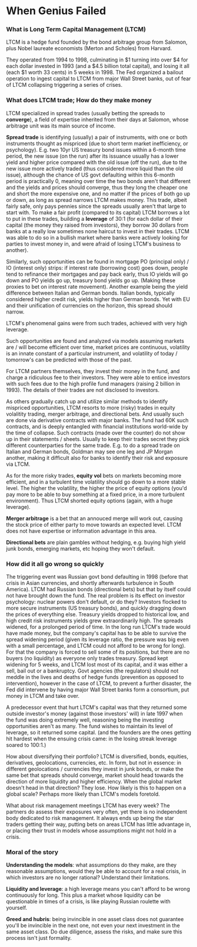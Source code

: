 # When Genius Failed

### What is Long Term Capital Management (LTCM)

LTCM is a hedge fund founded by the bond arbitrage group from Salomon, plus Nobel laureate economists (Merton and Scholes) from Harvard.

They operated from 1994 to 1998, culminating in $1 turning into over $4 for each dollar invested in 1993 (and a $4.5 billion total capital), and losing it all (each $1 worth 33 cents) in 5 weeks in 1998.
The Fed organized a bailout operation to ingest capital to LTCM from major Wall Street banks, out of fear of LTCM collapsing triggering a series of crises.

### What does LTCM trade; How do they make money

LTCM specialized in spread trades (usually betting the spreads to **converge**), a field of expertise inherited from their days at Salomon, whose arbitrage unit was its main source of income.

**Spread trade** is identifying (usually) a pair of instruments, with one or both instruments thought as mispriced (due to short term market inefficiency, or psychology).
E.g. two 10yr US treasury bond issues within a 6-month time period, the new issue (on the run) after its issuance usually has a lower yield and higher price compared with the old issue (off the run), due to the new issue more actively traded (thus considered more liquid than the old issue), although the chance of US govt defaulting within this 6-month period is practically 0, meaning over time the two bonds aren't that different and the yields and prices should converge, thus they long the cheaper one and short the more expensive one, and no matter if the prices of both go up or down, as long as spread narrows LTCM makes money.
This trade, albeit fairly safe, only pays pennies since the spreads usually aren't that large to start with. To make a fair profit (compared to its capital) LTCM borrows a lot to put in these trades, building a **leverage** of 30:1 (for each dollar of their capital (the money they raised from investors), they borrow 30 dollars from banks at a really low sometimes none haircut to invest in their trades. LTCM was able to do so in a bullish market where banks were actively looking for parties to invest money in, and were afraid of losing LTCM's business to another).

Similarly, such opportunities can be found in mortgage PO (principal only) / IO (interest only) strips: if interest rate (borrowing cost) goes down, people tend to refinance their mortgages and pay back early, thus IO yields will go down and PO yields go up, treasury bond yields go up. (Making these proxies to bet on interest rate movement).
Another example being the yield difference between Italian and German bonds. Italian bonds, typically considered higher credit risk, yields higher than German bonds. Yet with EU and their unification of currencies on the horizon, this spread should narrow.

LTCM's phenomenal gains were from such trades, achieved with very high leverage. 

Such opportunities are found and analyzed via models assuming markets are / will become efficient over time, market prices are continuous, volatility is an innate constant of a particular instrument, and volatility of today / tomorrow's can be predicted with those of the past.

For LTCM partners themselves, they invest their money in the fund, and charge a ridiculous fee to their investors. They were able to entice investors with such fees due to the high profile fund managers (raising 2 billion in 1993). The details of their trades are not disclosed to investors.

As others gradually catch up and utilize similar methods to identify mispriced opportunities, LTCM resorts to more (risky) trades in equity volalitity trading, merger arbitrage, and directional bets. And usually such are done via derivative contracts with major banks.
The fund had 60K such contracts, and is deeply entangled with financial institutions world-wide by the time of collapse. Such contracts (made over the counter) do not show up in their statements / sheets.
Usually to keep their trades secret they pick different counterparties for the same trade. E.g. to do a spread trade on Italian and German bonds, Goldman may see one leg and JP Morgan another, making it difficult also for banks to identify their risk and exposure via LTCM.

As for the more risky trades, **equity vol** bets on markets becoming more efficient, and in a turbulent time volatility should go down to a more stable level. The higher the volatility, the higher the price of equity options (you'd pay more to be able to buy something at a fixed price, in a more turbulent environment). Thus LTCM shorted equity options (again, with a huge leverage).

**Merger arbitrage** is a bet that an annouced merge will work out, causing the stock price of either party to move towards an expected level. LTCM does not have expertise or information advantage in this area.

**Directional bets** are plain gambles without hedging, e.g. buying high yield junk bonds, emerging markets, etc hoping they won't default.

### How did it all go wrong so quickly

The triggering event was Russian govt bond defaulting in 1998 (before that crisis in Asian currencies, and shortly afterwards turbulence in South America).
LTCM had Russian bonds (directional bets) but that by itself could not have brought down the fund. The real problem is its effect on investor psychology: nuclear powers don't default, or do they?
Investors flocked to more secure instruments (US treasury bonds), and quickly dragging down the prices of everything else. Treasury yields dropped to historical low, and high credit risk instruments yields grew extraordinarily high. The spreads widened, for a prolonged period of time.
In the long run LTCM's trade would have made money, but the company's capital has to be able to survive the spread widening period (given its leverage ratio, the pressure was big even with a small percentage, and LTCM could not afford to be wrong for long).
For that the company is forced to sell some of its positions, but there are no buyers (no liquidity) as everyone only trades treasury.
Spread kept widening for 5 weeks, and LTCM lost most of its capital, and it was either a sell, bail out or a bankruptcy. Govt agencies (the regulators) should not meddle in the lives and deaths of hedge funds (prevention as opposed to intervention), however in the case of LTCM, to prevent a further disaster, the Fed did intervene by having major Wall Street banks form a consortium, put money in LTCM and take over.

A predecessor event that hurt LTCM's capital was that they returned some outside investor's money (against those investors' will) in late 1997 when the fund was doing extremely well, reasoning being the investing opportunities aren't as many. The fund wishes to maintain its level of leverage, so it returned some capital. (and the founders are the ones getting hit hardest when the ensuing crisis came: in the losing streak leverage soared to 100:1.)

How about diversifying their portfolio?
LTCM is diversified, bonds, equities, derivatives, geolocations, currencies, etc. In form, but not in essence: in different geolocations / currencies they invest in junk bonds, or make the same bet that spreads should converge, market should head towards the direction of more liquidity and higher efficiency.
When the global market doesn't head in that direction? They lose.
How likely is this to happen on a global scale? Perhaps more likely than LTCM's models foretold.

What about risk management meetings LTCM has every week?
The partners do assess their exposures very often, yet there is no independent body dedicated to risk management. It always ends up being the star traders getting their way, putting bets on areas LTCM has little advantage in, or placing their trust in models whose assumptions might not hold in a crisis.

### Moral of the story

**Understanding the models**: what assumptions do they make, are they reasonable assumptions, would they be able to account for a real crisis, in which investors are no longer rational? Understand their limitations.

**Liquidity and leverage**: a high leverage means you can't afford to be wrong continuously for long. This plus a market whose liquidity can be questionable in times of a crisis, is like playing Russian roulette with yourself.

**Greed and hubris**: being invincible in one asset class does not guarantee you'll be invincible in the next one, not even your next investment in the same asset class. Do due diligence, assess the risks, and make sure this process isn't just formality.